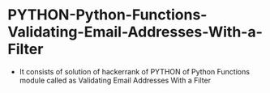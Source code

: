 # PYTHON-Python-Functions-Validating-Email-Addresses-With-a-Filter
- It consists of solution of hackerrank of PYTHON of Python Functions module called as Validating Email Addresses With a Filter
